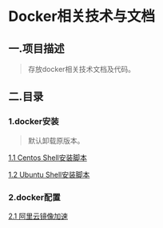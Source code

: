 # Docker相关技术与文档

## 一.项目描述
> 存放docker相关技术文档及代码。

## 二.目录
### 1.docker安装
> 默认卸载原版本。

[1.1 Centos Shell安装脚本]()

[1.2 Ubuntu Shell安装脚本]()
### 2.docker配置

[2.1 阿里云镜像加速](readme/cdn.sh)